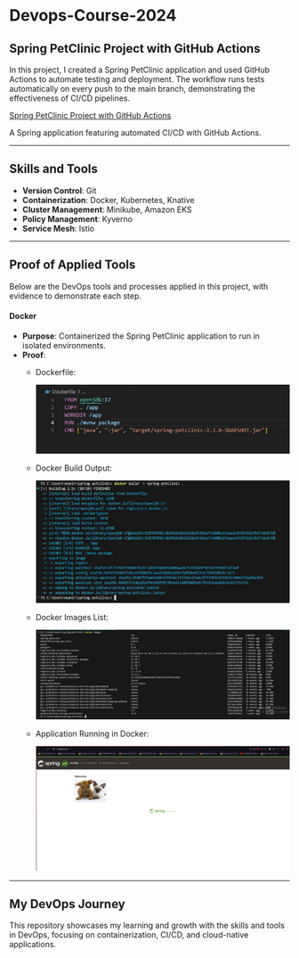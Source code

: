 # Devops-Course-2024

## Spring PetClinic Project with GitHub Actions

In this project, I created a Spring PetClinic application and used GitHub Actions to automate testing and deployment. The workflow runs tests automatically on every push to the main branch, demonstrating the effectiveness of CI/CD pipelines.

[Spring PetClinic Project with GitHub Actions](https://github.com/BashirAhmed02/spring-petclinic-devops.git)

A Spring application featuring automated CI/CD with GitHub Actions.

---

## Skills and Tools
- **Version Control**: Git
- **Containerization**: Docker, Kubernetes, Knative
- **Cluster Management**: Minikube, Amazon EKS
- **Policy Management**: Kyverno
- **Service Mesh**: Istio

---
## Proof of Applied Tools

Below are the DevOps tools and processes applied in this project, with evidence to demonstrate each step.

#### Docker
- **Purpose**: Containerized the Spring PetClinic application to run in isolated environments.
- **Proof**:
  - Dockerfile:
  
    ![alt text](<images\DockerFile.jpg>)

  - Docker Build Output:

    ![alt text](<images\Dockerbuild.jpg>)

  - Docker Images List:

    ![alt text](<images\Dockerimages.jpg>)

  - Application Running in Docker:

    ![alt text](<images\Dockerrun.jpg>)


---

## My DevOps Journey

This repository showcases my learning and growth with the skills and tools in DevOps, focusing on containerization, CI/CD, and cloud-native applications.

